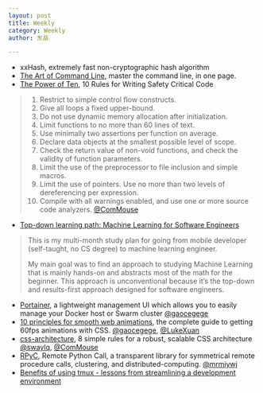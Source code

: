 ```yaml
---
layout: post
title: Weekly
category: Weekly
author: 东岳

---
```


- xxHash, extremely fast non-cryptographic hash algorithm
- [The Art of Command Line](https://github.com/jlevy/the-art-of-command-line), master the command line, in one page.
- [The Power of Ten](http://spinroot.com/p10/), 10 Rules for Writing Safety Critical Code
 > 1. Restrict to simple control flow constructs.
 > 2. Give all loops a fixed upper-bound.
 > 3. Do not use dynamic memory allocation after initialization.
 > 4. Limit functions to no more than 60 lines of text.
 > 5. Use minimally two assertions per function on average.
 > 6. Declare data objects at the smallest possible level of scope.
 > 7. Check the return value of non-void functions, and check the validity of function parameters.
 > 8. Limit the use of the preprocessor to file inclusion and simple macros.
 > 9. Limit the use of pointers. Use no more than two levels of dereferencing per expression.
 > 10. Compile with all warnings enabled, and use one or more source code analyzers.
[@ComMouse](https://github.com/ComMouse)
- [Top-down learning path: Machine Learning for Software Engineers](https://github.com/ZuzooVn/machine-learning-for-software-engineers)
 > This is my multi-month study plan for going from mobile developer (self-taught, no CS degree) to machine learning engineer.
 > 
 > My main goal was to find an approach to studying Machine Learning that is mainly hands-on and abstracts most of the math for the beginner. This approach is unconventional because it’s the top-down and results-first approach designed for software engineers.
- [Portainer](http://portainer.io/), a lightweight management UI which allows you to easily manage your Docker host or Swarm cluster
[@gaocegege](https://github.com/gaocegege)
- [10 principles for smooth web animations](https://blog.gyrosco.pe/smooth-css-animations-7d8ffc2c1d29), the complete guide to getting 60fps animations with CSS.
[@gaocegege](https://github.com/gaocegege), [@LukeXuan](https://github.com/LukeXuan)
- [css-architecture](https://github.com/jareware/css-architecture), 8 simple rules for a robust, scalable CSS architecture
[@swaylq](https://github.com/swaylq), [@ComMouse](https://github.com/ComMouse)
- [RPyC](https://github.com/tomerfiliba/rpyc), Remote Python Call, a transparent library for symmetrical remote procedure calls, clustering, and distributed-computing.
[@mrmiywj](https://github.com/mrmiywj)
- [Benefits of using tmux - lessons from streamlining a development environment](https://blog.bugsnag.com/benefits-of-using-tmux/)
